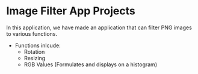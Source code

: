# Image Filter App Projects

In this application, we have made an application that can filter PNG images to various functions.

- Functions inlcude:
    - Rotation
    - Resizing
    - RGB Values (Formulates and displays on a histogram)